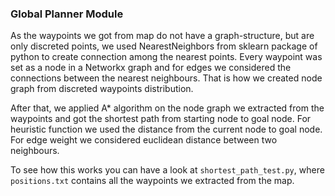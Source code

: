 ### Global Planner Module

As the waypoints we got from map do not have a graph-structure, but are only discreted points, we used NearestNeighbors from sklearn package of python to create connection among the nearest points. Every waypoint was set as a node in a Networkx graph and for edges we considered the connections between the nearest neighbours. That is how we created node graph from discreted waypoints distribution. 

After that, we applied A* algorithm on the node graph we extracted from the waypoints and got the shortest path from starting node to goal node. For heuristic function we used the distance from the current node to goal node. For edge weight we considered euclidean distance between two neighbours. 

To see how this works you can have a look at `shortest_path_test.py`, where `positions.txt` contains all the waypoints we extracted from the map. 
